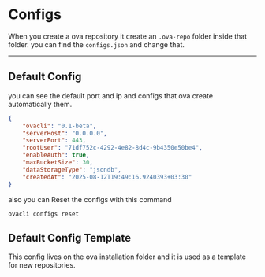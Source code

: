 # Configs

When you create a ova repository it create an `.ova-repo` folder inside that folder. you can find the `configs.json` and change that.

---

## Default Config

you can see the default port and ip and configs that ova create automatically them.

```json
{
	"ovacli": "0.1-beta",
	"serverHost": "0.0.0.0",
	"serverPort": 443,
	"rootUser": "71df752c-4292-4e82-8d4c-9b4350e50be4",
	"enableAuth": true,
	"maxBucketSize": 30,
	"dataStorageType": "jsondb",
	"createdAt": "2025-08-12T19:49:16.9240393+03:30"
}
```

also you can Reset the configs with this command

```
ovacli configs reset
```

## Default Config Template

This config lives on the ova installation folder and it is used as a template for new repositories.
